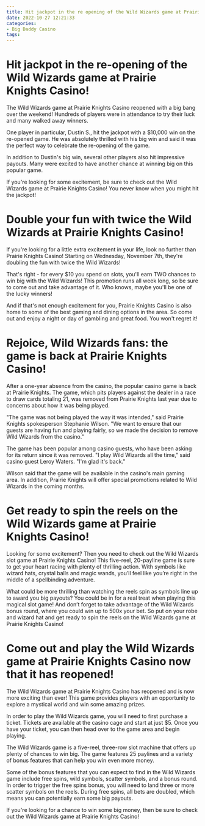 ```yaml
---
title: Hit jackpot in the re opening of the Wild Wizards game at Prairie Knights Casino!
date: 2022-10-27 12:21:33
categories:
- Big Daddy Casino
tags:
---
```



#  Hit jackpot in the re-opening of the Wild Wizards game at Prairie Knights Casino!

The Wild Wizards game at Prairie Knights Casino reopened with a big bang over the weekend! Hundreds of players were in attendance to try their luck and many walked away winners.

One player in particular, Dustin S., hit the jackpot with a $10,000 win on the re-opened game. He was absolutely thrilled with his big win and said it was the perfect way to celebrate the re-opening of the game.

In addition to Dustin's big win, several other players also hit impressive payouts. Many were excited to have another chance at winning big on this popular game.

If you're looking for some excitement, be sure to check out the Wild Wizards game at Prairie Knights Casino! You never know when you might hit the jackpot!

#  Double your fun with twice the Wild Wizards at Prairie Knights Casino!

If you're looking for a little extra excitement in your life, look no further than Prairie Knights Casino! Starting on Wednesday, November 7th, they're doubling the fun with twice the Wild Wizards!

That's right - for every $10 you spend on slots, you'll earn TWO chances to win big with the Wild Wizards! This promotion runs all week long, so be sure to come out and take advantage of it. Who knows, maybe you'll be one of the lucky winners!

And if that's not enough excitement for you, Prairie Knights Casino is also home to some of the best gaming and dining options in the area. So come out and enjoy a night or day of gambling and great food. You won't regret it!

#  Rejoice, Wild Wizards fans: the game is back at Prairie Knights Casino!

After a one-year absence from the casino, the popular casino game is back at Prairie Knights. The game, which pits players against the dealer in a race to draw cards totaling 21, was removed from Prairie Knights last year due to concerns about how it was being played.

"The game was not being played the way it was intended," said Prairie Knights spokesperson Stephanie Wilson. "We want to ensure that our guests are having fun and playing fairly, so we made the decision to remove Wild Wizards from the casino."

The game has been popular among casino guests, who have been asking for its return since it was removed. "I play Wild Wizards all the time," said casino guest Leroy Waters. "I'm glad it's back."

Wilson said that the game will be available in the casino's main gaming area. In addition, Prairie Knights will offer special promotions related to Wild Wizards in the coming months.

#  Get ready to spin the reels on the Wild Wizards game at Prairie Knights Casino!

Looking for some excitement? Then you need to check out the Wild Wizards slot game at Prairie Knights Casino! This five-reel, 20-payline game is sure to get your heart racing with plenty of thrilling action. With symbols like wizard hats, crystal balls and magic wands, you’ll feel like you’re right in the middle of a spellbinding adventure.

What could be more thrilling than watching the reels spin as symbols line up to award you big payouts? You could be in for a real treat when playing this magical slot game! And don’t forget to take advantage of the Wild Wizards bonus round, where you could win up to 500x your bet. So put on your robe and wizard hat and get ready to spin the reels on the Wild Wizards game at Prairie Knights Casino!

#  Come out and play the Wild Wizards game at Prairie Knights Casino now that it has reopened!

The Wild Wizards game at Prairie Knights Casino has reopened and is now more exciting than ever! This game provides players with an opportunity to explore a mystical world and win some amazing prizes.

In order to play the Wild Wizards game, you will need to first purchase a ticket. Tickets are available at the casino cage and start at just $5. Once you have your ticket, you can then head over to the game area and begin playing.

The Wild Wizards game is a five-reel, three-row slot machine that offers up plenty of chances to win big. The game features 25 paylines and a variety of bonus features that can help you win even more money.

Some of the bonus features that you can expect to find in the Wild Wizards game include free spins, wild symbols, scatter symbols, and a bonus round. In order to trigger the free spins bonus, you will need to land three or more scatter symbols on the reels. During free spins, all bets are doubled, which means you can potentially earn some big payouts.

If you're looking for a chance to win some big money, then be sure to check out the Wild Wizards game at Prairie Knights Casino!